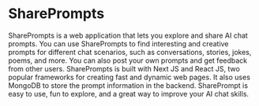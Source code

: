 # SharePrompts
SharePrompts is a web application that lets you explore and share AI chat prompts. You can use SharePrompts to find interesting and creative prompts for different chat scenarios, such as conversations, stories, jokes, poems, and more. You can also post your own prompts and get feedback from other users. SharePrompts is built with Next JS and React JS, two popular frameworks for creating fast and dynamic web pages. It also uses MongoDB to store the prompt information in the backend. SharePrompt is easy to use, fun to explore, and a great way to improve your AI chat skills.
